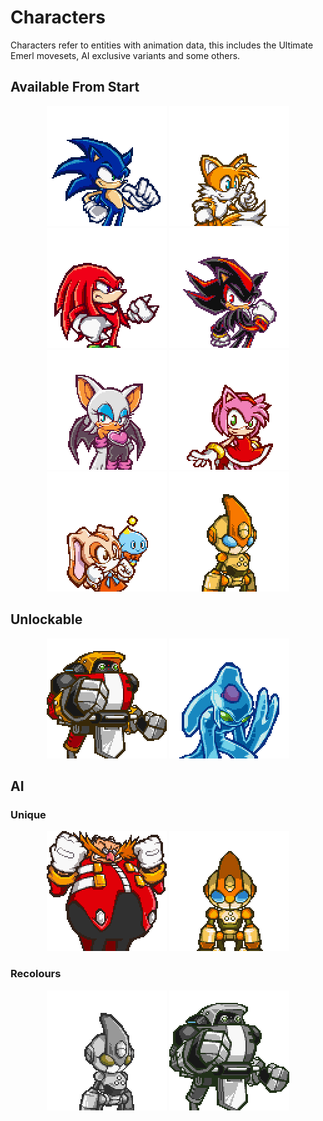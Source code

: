 # Characters

Characters refer to entities with animation data, this includes the Ultimate Emerl movesets, AI exclusive variants and some others.

## Available From Start

<p align="center">
    <a href="/?a=characters/sonic"><img src="res/portraits/sonic.png"></a>
    <a href="/?a=characters/tails"><img src="res/portraits/tails.png"></a>
    <a href="/?a=characters/knuckles"><img src="res/portraits/knuckles.png"></a>
    <a href="/?a=characters/shadow"><img src="res/portraits/shadow.png"></a>
    <a href="/?a=characters/rouge"><img src="res/portraits/rouge.png"></a>
    <a href="/?a=characters/amy"><img src="res/portraits/amy.png"></a>
    <a href="/?a=characters/cream"><img src="res/portraits/cream.png"></a>
    <a href="/?a=characters/emerl"><img src="res/portraits/emerl.png"></a>
</p>

## Unlockable

<p align="center">
    <a href="/?a=characters/gamma"><img src="res/portraits/gamma.png"></a>
    <a href="/?a=characters/chaos"><img src="res/portraits/chaos.png"></a>
</p>

## AI

### Unique

<p align="center">
    <a href="/?a=characters/eggman"><img src="res/portraits/eggman.png"></a>
    <a href="/?a=characters/ultimateemerl"><img src="res/portraits/ultimateemerl.png"></a>
</p>

### Recolours

<p align="center">
    <a href="/?a=characters/phi"><img src="res/portraits/phi.png"></a>
    <a href="/?a=characters/guardrobo"><img src="res/portraits/guardrobo.png"></a>
</p>